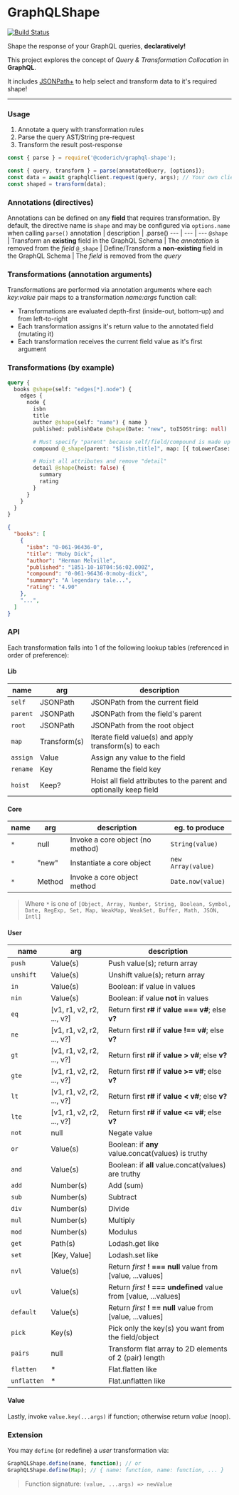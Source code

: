 # GraphQLShape

[![Build Status](https://github.com/CoderichLLC/nodejs-graphql-shape/actions/workflows/publish.yml/badge.svg)](https://github.com/CoderichLLC/nodejs-graphql-shape/actions/workflows/publish.yml)

Shape the response of your GraphQL queries, **declaratively!**

This project explores the concept of *Query & Transformation Collocation* in **GraphQL**.

It includes [JSONPath+](https://www.npmjs.com/package/jsonpath-plus) to help select and transform data to it's required shape!

---

### Usage
1. Annotate a query with transformation rules
2. Parse the query AST/String pre-request
3. Transform the result post-response

```javascript
const { parse } = require('@coderich/graphql-shape');

const { query, transform } = parse(annotatedQuery, [options]);
const data = await graphqlClient.request(query, args); // Your own client
const shaped = transform(data);
```

### Annotations (directives)
Annotations can be defined on any **field** that requires transformation. By default, the directive name is `shape` and may be configured via `options.name` when calling `parse()`
annotation | description | .parse()
--- | --- | ---
`@shape` | Transform an **existing** field in the GraphQL Schema | The *annotation* is removed from the *field*
`@_shape` | Define/Transform a **non-existing** field in the GraphQL Schema | The *field* is removed from the *query*

### Transformations (annotation arguments)
Transformations are performed via annotation arguments where each *key:value* pair maps to a transformation *name:args* function call:
* Transformations are evaluated depth-first (inside-out, bottom-up) and from left-to-right
* Each transformation assigns it's return value to the annotated field (mutating it)
* Each transformation receives the current field value as it's first argument

### Transformations (by example)
```graphql
query {
  books @shape(self: "edges[*].node") {
    edges {
      node {
        isbn
        title
        author @shape(self: "name") { name }
        published: publishDate @shape(Date: "new", toISOString: null)

        # Must specify "parent" because self/field/compound is made up (removed from query)
        compound @_shape(parent: "$[isbn,title]", map: [{ toLowerCase: null }, { replace: [" ", "-"] }, { join: ":" }])

        # Hoist all attributes and remove "detail"
        detail @shape(hoist: false) {
          summary
          rating
        }
      }
    }
  }
}
```
```json
{
  "books": [
    {
      "isbn": "0-061-96436-0",
      "title": "Moby Dick",
      "author": "Herman Melville",
      "published": "1851-10-18T04:56:02.000Z",
      "compound": "0-061-96436-0:moby-dick",
      "summary": "A legendary tale...",
      "rating": "4.90"
    },
    "...",
  ]
}
```

### API
Each transformation falls into 1 of the following lookup tables (referenced in order of preference):

#### Lib
name | arg | description
--- | --- | ---
`self` | JSONPath | JSONPath from the current field
`parent` | JSONPath | JSONPath from the field's parent
`root` | JSONPath | JSONPath from the root object
`map` | Transform(s) | Iterate field value(s) and apply transform(s) to each
`assign` | Value | Assign any value to the field
`rename` | Key | Rename the field key
`hoist` | Keep? | Hoist all field attributes to the parent and optionally keep field

#### Core
name | arg | description | eg. to produce
--- | --- | --- | ---
`*` | null |Invoke a core object (no method) | `String(value)`
`*` | "new" | Instantiate a core object | `new Array(value)`
`*` | Method | Invoke a core object method | `Date.now(value)`
> Where `*` is one of `[Object, Array, Number, String, Boolean, Symbol, Date, RegExp, Set, Map, WeakMap, WeakSet, Buffer, Math, JSON, Intl]`

#### User
name | arg | description
--- | --- | ---
`push` | Value(s) | Push value(s); return array
`unshift` | Value(s) | Unshift value(s); return array
`in` | Value(s) | Boolean: if value in values
`nin` | Value(s) | Boolean: if value **not** in values
`eq` | [v1, r1, v2, r2, ..., v?] | Return first **r#** if **value === v#**; else **v?**
`ne` | [v1, r1, v2, r2, ..., v?] | Return first **r#** if **value !== v#**; else **v?**
`gt` | [v1, r1, v2, r2, ..., v?] | Return first **r#** if **value > v#**; else **v?**
`gte` | [v1, r1, v2, r2, ..., v?] | Return first **r#** if **value >= v#**; else **v?**
`lt` | [v1, r1, v2, r2, ..., v?] | Return first **r#** if **value < v#**; else **v?**
`lte` | [v1, r1, v2, r2, ..., v?] | Return first **r#** if **value <= v#**; else **v?**
`not` | null | Negate value
`or` | Value(s) | Boolean: if **any** value.concat(values) is truthy
`and` | Value(s) | Boolean: if **all** value.concat(values) are truthy
`add` | Number(s) | Add (sum)
`sub` | Number(s) | Subtract
`div` | Number(s) | Divide
`mul` | Number(s) | Multiply
`mod` | Number(s) | Modulus
`get` | Path(s) | Lodash.get like
`set` | [Key, Value] | Lodash.set like
`nvl` | Value(s) | Return *first* **! === null** value from [value, ...values]
`uvl` | Value(s) | Return *first* **! === undefined** value from [value, ...values]
`default` | Value(s) | Return *first* **! == null** value from [value, ...values]
`pick` | Key(s) | Pick only the key(s) you want from the field/object
`pairs` | null | Transform flat array to 2D elements of 2 (pair) length
`flatten` | * | Flat.flatten like
`unflatten` | * | Flat.unflatten like

#### Value
Lastly, invoke `value.key(...args)` if function; otherwise return *value* (noop).

### Extension
You may `define` (or redefine) a *user* transformation via:
```javascript
GraphQLShape.define(name, function); // or
GraphQLShape.define(Map); // { name: function, name: function, ... }
```
> Function signature: `(value, ...args) => newValue`
